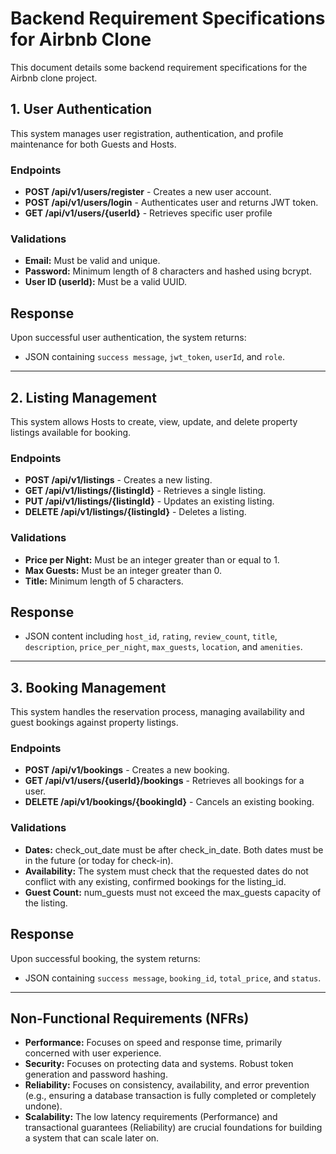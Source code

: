 # Backend Requirement Specifications for Airbnb Clone
This document details some backend requirement specifications for the Airbnb clone project.

## 1. User Authentication
This system manages user registration, authentication, and profile maintenance for both Guests and Hosts.

### Endpoints

* **POST /api/v1/users/register** - Creates a new user account.
* **POST /api/v1/users/login** - Authenticates user and returns JWT token.
* **GET /api/v1/users/{userId}** - Retrieves specific user profile

### Validations

* **Email:** Must be valid and unique.
* **Password:** Minimum length of 8 characters and hashed using bcrypt.
* **User ID (userId):** Must be a valid UUID.

## Response
Upon successful user authentication, the system returns:
* JSON containing `success message`, `jwt_token`, `userId`, and `role`.

---

## 2. Listing Management
This system allows Hosts to create, view, update, and delete property listings available for booking.

### Endpoints

* **POST /api/v1/listings** - Creates a new listing.
* **GET /api/v1/listings/{listingId}** - Retrieves a single listing.
* **PUT /api/v1/listings/{listingId}** - Updates an existing listing.
* **DELETE /api/v1/listings/{listingId}** - Deletes a listing.

### Validations

* **Price per Night:** Must be an integer greater than or equal to 1.
* **Max Guests:** Must be an integer greater than 0.
* **Title:** Minimum length of 5 characters.

## Response
* JSON content including `host_id`, `rating`, `review_count`, `title`, `description`, `price_per_night`, `max_guests`, `location`, and `amenities`.

---

## 3. Booking Management
This system handles the reservation process, managing availability and guest bookings against property listings.

### Endpoints

* **POST /api/v1/bookings** - Creates a new booking.
* **GET /api/v1/users/{userId}/bookings** - Retrieves all bookings for a user.
* **DELETE /api/v1/bookings/{bookingId}** - Cancels an existing booking.

### Validations

* **Dates:** check_out_date must be after check_in_date. Both dates must be in the future (or today for check-in).
* **Availability:** The system must check that the requested dates do not conflict with any existing, confirmed bookings for the listing_id.
* **Guest Count:** num_guests must not exceed the max_guests capacity of the listing.

## Response
Upon successful booking, the system returns:
* JSON containing `success message`, `booking_id`, `total_price`, and `status`.

---

## Non-Functional Requirements (NFRs)
* **Performance:** Focuses on speed and response time, primarily concerned with user experience.
* **Security:** Focuses on protecting data and systems. Robust token generation and password hashing.
* **Reliability:** Focuses on consistency, availability, and error prevention (e.g., ensuring a database transaction is fully completed or completely undone).
* **Scalability:** The low latency requirements (Performance) and transactional guarantees (Reliability) are crucial foundations for building a system that can scale later on.
